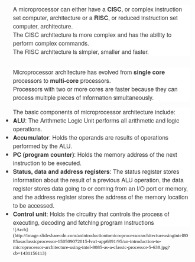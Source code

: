 <html>
<head>
  <title>
-
##  [@itN1X](http://github.com/itsN1X) Export
-
</title>
  <basefont face="Tahoma" size="2" />
  <meta http-equiv="Content-Type" content="text/html;charset=utf-8" /> 
  <style>
    body, td {
      font-family: Tahoma;
      font-size: 10pt;
    }
  </style>
</head>
<body>
<a name="1974"/>

<div>
<span><div>     
<div style="margin: 0px; padding: 0px; color: rgb(51, 51, 51); font-family: 'Helvetica Neue', Arial, sans-serif; font-size: 16px; font-style: normal; font-weight: normal; letter-spacing: normal; orphans: 2; text-align: left; text-indent: 0px; text-transform: none; white-space: normal; widows: 2; word-spacing: 0px; -webkit-text-stroke-width: 0px; background-color: rgb(255, 255, 255);"><div>A microprocessor can either have a <b>CISC</b>, or complex instruction set computer, architecture or a <b>RISC</b>, or reduced instruction set computer, architecture.</div><div>The CISC architecture is more complex and has the ability to perform complex commands.</div><div>The RISC architecture is simpler, smaller and faster.</div></div></div><div><br/></div><div><div style="margin: 1em 0px 0px; padding: 0px; display: block; color: rgb(51, 51, 51); font-family: 'Helvetica Neue', Arial, sans-serif; font-size: 16px; font-style: normal; font-weight: normal; letter-spacing: normal; orphans: 2; text-align: left; text-indent: 0px; text-transform: none; white-space: normal; widows: 2; word-spacing: 0px; -webkit-text-stroke-width: 0px; background-color: rgb(255, 255, 255);"><div>Microprocessor architecture has evolved from <b>single core</b> processors to <b>multi-core</b> processors.</div><div>Processors with two or more cores are faster because they can process multiple pieces of information simultaneously.</div></div><p style="margin: 1em 0px 0px; padding: 0px; display: block; color: rgb(51, 51, 51); font-family: &quot;Helvetica Neue&quot;, Arial, sans-serif; font-size: 16px; font-style: normal; font-variant-ligatures: normal; font-variant-caps: normal; font-weight: normal; letter-spacing: normal; orphans: 2; text-align: left; text-indent: 0px; text-transform: none; white-space: normal; widows: 2; word-spacing: 0px; -webkit-text-stroke-width: 0px; background-color: rgb(255, 255, 255);">The basic components of microprocessor architecture include:</p><ul style="margin: 0px; padding: 0px; color: rgb(51, 51, 51); font-family: &quot;Helvetica Neue&quot;, Arial, sans-serif; font-size: 16px; font-style: normal; font-variant-ligatures: normal; font-variant-caps: normal; font-weight: normal; letter-spacing: normal; orphans: 2; text-align: left; text-indent: 0px; text-transform: none; white-space: normal; widows: 2; word-spacing: 0px; -webkit-text-stroke-width: 0px; background-color: rgb(255, 255, 255);"><li><b>ALU</b>: The Arithmetic Logic Unit performs all arithmetic and logic operations.</li><li><b>Accumulator</b>: Holds the operands are results of operations performed by the ALU.</li><li><b>PC (program counter)</b>: Holds the memory address of the next instruction to be executed.</li><li><b>Status, data and address registers</b>: The status register stores information about the result of a previous ALU operation, the data register stores data going to or coming from an I/O port or memory, and the address register stores the address of the memory location to be accessed.</li><li><b>Control unit</b>: Holds the circuitry that controls the process of executing, decoding and fetching program instructions</li></ul></div></span>
<div>
![Arch](http://image.slidesharecdn.com/anintroductiontomicroprocessorarchitectureusingintel8085asaclassicprocessor-150509072015-lva1-app6891/95/an-introduction-to-microprocessor-architecture-using-intel-8085-as-a-classic-processor-5-638.jpg?cb=1431156113)
</div></body></html>
